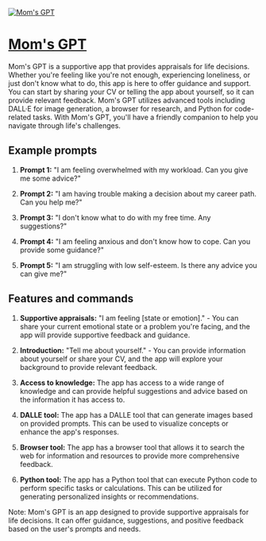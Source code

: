 [![Mom's GPT](https://files.oaiusercontent.com/file-wh3Q0UYVL8yCovyOjV5ywFsa?se=2123-10-17T17%3A03%3A18Z&sp=r&sv=2021-08-06&sr=b&rscc=max-age%3D31536000%2C%20immutable&rscd=attachment%3B%20filename%3Dbaaa77da-0862-4a57-aaef-5207ea2d852f.png&sig=lbn8WOtWMPZcWvRwb%2B5X4m/tWSmuMY7oi77wfmsUr4s%3D)](https://chat.openai.com/g/g-FB0fQxOc8-mom-s-gpt)

# [Mom's GPT](https://chat.openai.com/g/g-FB0fQxOc8-mom-s-gpt)

Mom's GPT is a supportive app that provides appraisals for life decisions. Whether you're feeling like you're not enough, experiencing loneliness, or just don't know what to do, this app is here to offer guidance and support. You can start by sharing your CV or telling the app about yourself, so it can provide relevant feedback. Mom's GPT utilizes advanced tools including DALL·E for image generation, a browser for research, and Python for code-related tasks. With Mom's GPT, you'll have a friendly companion to help you navigate through life's challenges.

## Example prompts

1. **Prompt 1:** "I am feeling overwhelmed with my workload. Can you give me some advice?"

2. **Prompt 2:** "I am having trouble making a decision about my career path. Can you help me?"

3. **Prompt 3:** "I don't know what to do with my free time. Any suggestions?"

4. **Prompt 4:** "I am feeling anxious and don't know how to cope. Can you provide some guidance?"

5. **Prompt 5:** "I am struggling with low self-esteem. Is there any advice you can give me?"

## Features and commands

1. **Supportive appraisals:** "I am feeling [state or emotion]." - You can share your current emotional state or a problem you're facing, and the app will provide supportive feedback and guidance.

2. **Introduction:** "Tell me about yourself." - You can provide information about yourself or share your CV, and the app will explore your background to provide relevant feedback.

3. **Access to knowledge:** The app has access to a wide range of knowledge and can provide helpful suggestions and advice based on the information it has access to.

4. **DALLE tool:** The app has a DALLE tool that can generate images based on provided prompts. This can be used to visualize concepts or enhance the app's responses.

5. **Browser tool:** The app has a browser tool that allows it to search the web for information and resources to provide more comprehensive feedback.

6. **Python tool:** The app has a Python tool that can execute Python code to perform specific tasks or calculations. This can be utilized for generating personalized insights or recommendations.

Note: Mom's GPT is an app designed to provide supportive appraisals for life decisions. It can offer guidance, suggestions, and positive feedback based on the user's prompts and needs.